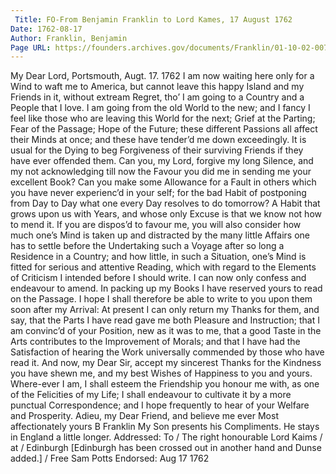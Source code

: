 ```yaml
---
 Title: FO-From Benjamin Franklin to Lord Kames, 17 August 1762
Date: 1762-08-17
Author: Franklin, Benjamin
Page URL: https://founders.archives.gov/documents/Franklin/01-10-02-0073
---
```


My Dear Lord,
Portsmouth, Augt. 17. 1762
I am now waiting here only for a Wind to waft me to America, but cannot leave this happy Island and my Friends in it, without extream Regret, tho’ I am going to a Country and a People that I love. I am going from the old World to the new; and I fancy I feel like those who are leaving this World for the next; Grief at the Parting; Fear of the Passage; Hope of the Future; these different Passions all affect their Minds at once; and these have tender’d me down exceedingly. It is usual for the Dying to beg Forgiveness of their surviving Friends if they have ever offended them. Can you, my Lord, forgive my long Silence, and my not acknowledging till now the Favour you did me in sending me your excellent Book? Can you make some Allowance for a Fault in others which you have never experienc’d in your self; for the bad Habit of postponing from Day to Day what one every Day resolves to do tomorrow? A Habit that grows upon us with Years, and whose only Excuse is that we know not how to mend it. If you are dispos’d to favour me, you will also consider how much one’s Mind is taken up and distracted by the many little Affairs one has to settle before the Undertaking such a Voyage after so long a Residence in a Country; and how little, in such a Situation, one’s Mind is fitted for serious and attentive Reading, which with regard to the Elements of Criticism I intended before I should write. I can now only confess and endeavour to amend. In packing up my Books I have reserved yours to read on the Passage. I hope I shall therefore be able to write to you upon them soon after my Arrival: At present I can only return my Thanks for them, and say, that the Parts I have read gave me both Pleasure and Instruction; that I am convinc’d of your Position, new as it was to me, that a good Taste in the Arts contributes to the Improvement of Morals; and that I have had the Satisfaction of hearing the Work universally commended by those who have read it.
And now, my Dear Sir, accept my sincerest Thanks for the Kindness you have shewn me, and my best Wishes of Happiness to you and yours. Where-ever I am, I shall esteem the Friendship you honour me with, as one of the Felicities of my Life; I shall endeavour to cultivate it by a more punctual Correspondence; and I hope frequently to hear of your Welfare and Prosperity. Adieu, my Dear Friend, and believe me ever Most affectionately yours
B Franklin
My Son presents his Compliments. He stays in England a little longer.
 Addressed: To / The right honourable Lord Kaims / at / Edinburgh [Edinburgh has been crossed out in another hand and Dunse added.] / Free Sam Potts
Endorsed: Aug 17 1762

